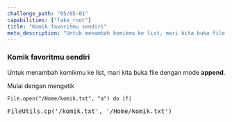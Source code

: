 ```yaml
---
challenge_path: "05/05-01"
capabilities: ["fake_root"]
title: "Komik favoritmu sendiri"
meta_description: "Untuk menambah komikmu ke list, mari kita buka file dengan mode append."
---
```


### Komik favoritmu sendiri

Untuk menambah komikmu ke list, mari kita buka file dengan mode **append**.

Mulai dengan mengetik

`
File.open("/Home/komik.txt", "a") do |f|
`

<pre id="code-prefill">
FileUtils.cp('/komik.txt', '/Home/komik.txt')
</pre>
